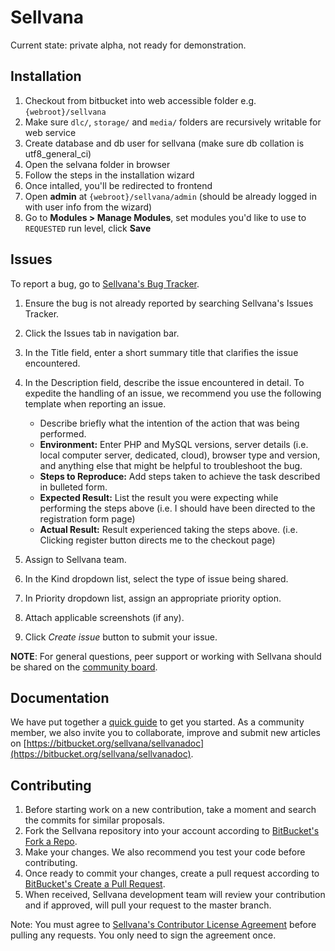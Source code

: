Sellvana
========

Current state: private alpha, not ready for demonstration.

Installation
------------

1. Checkout from bitbucket into web accessible folder e.g. `{webroot}/sellvana`
2. Make sure `dlc/`, `storage/` and `media/` folders are recursively writable for web service
3. Create database and db user for sellvana (make sure db collation is utf8_general_ci)
4. Open the selvana folder in browser
5. Follow the steps in the installation wizard
6. Once intalled, you'll be redirected to frontend
7. Open **admin** at `{webroot}/sellvana/admin` (should be already logged in with user info from the wizard)
8. Go to **Modules > Manage Modules**, set modules you'd like to use to `REQUESTED` run level, click **Save**

Issues
-------

To report a bug, go to [Sellvana's Bug Tracker](https://bitbucket.org/sellvana/core/issues).

1. Ensure the bug is not already reported by searching Sellvana's Issues Tracker.
2. Click the Issues tab in navigation bar.
3. In the Title field, enter a short summary title that clarifies the issue encountered.
4. In the Description field, describe the issue encountered in detail. To expedite the handling of an issue, we recommend you use the following template when reporting an issue.

    * Describe briefly what the intention of the action that was being performed.
    * **Environment:** Enter PHP and MySQL versions, server details (i.e. local computer server, dedicated, cloud), browser type and version, and anything else that might be helpful to troubleshoot the bug.
    * **Steps to Reproduce:** Add steps taken to achieve the task described in bulleted form.
    * **Expected Result:** List the result you were expecting while performing the steps above (i.e. I should have been directed to the registration form page)
    * **Actual Result:** Result experienced taking the steps above. (i.e. Clicking register button directs me to the checkout page)

5. Assign to Sellvana team.
6. In the Kind dropdown list, select the type of issue being shared.
7. In Priority dropdown list, assign an appropriate priority option.
8. Attach applicable screenshots (if any).
5. Click *Create issue* button to submit your issue.

**NOTE**: For general questions, peer support or working with Sellvana should be shared on the [community board](http://sellvana.com/community/).

Documentation
-------------

We have put together a [quick guide](http://sellvana.com/fdoc/fulleron) to get you started. As a community member, we also invite you to collaborate, improve and submit new articles on [https://bitbucket.org/sellvana/sellvanadoc](https://bitbucket.org/sellvana/sellvanadoc).

Contributing
------------

1. Before starting work on a new contribution, take a moment and search the commits for similar proposals.
2. Fork the Sellvana repository into your account according to [BitBucket's Fork a Repo](https://confluence.atlassian.com/display/BITBUCKET/Fork+a+Repo,+Compare+Code,+and+Create+a+Pull+Request).
3. Make your changes. We also recommend you test your code before contributing.
4. Once ready to commit your changes, create a pull request according to [BitBucket's Create a Pull Request](https://confluence.atlassian.com/display/BITBUCKET/Fork+a+Repo,+Compare+Code,+and+Create+a+Pull+Request).
5. When received, Sellvana development team will review your contribution and if approved, will pull your request to the master branch.

Note: You must agree to [Sellvana's Contributor License Agreement](http://sellvana.com/cla) before pulling any requests. You only need to sign the agreement once.
